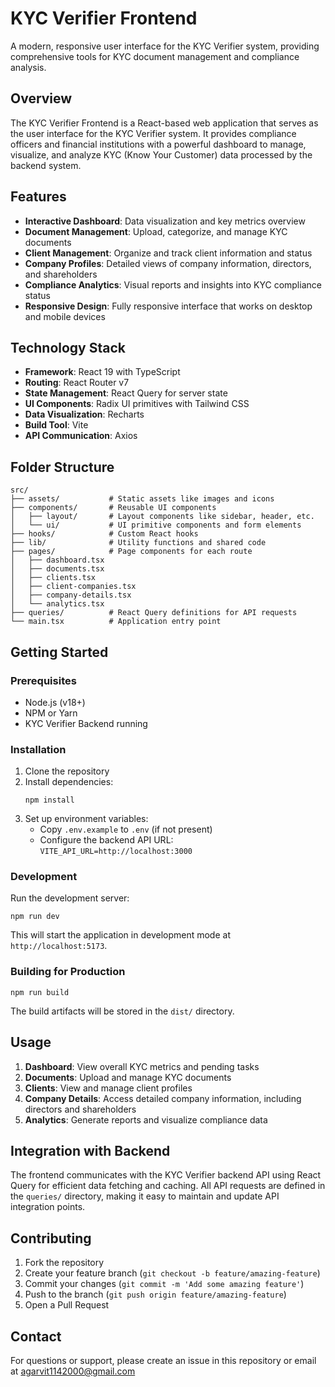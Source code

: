 # KYC Verifier Frontend

A modern, responsive user interface for the KYC Verifier system, providing comprehensive tools for KYC document management and compliance analysis.

## Overview

The KYC Verifier Frontend is a React-based web application that serves as the user interface for the KYC Verifier system. It provides compliance officers and financial institutions with a powerful dashboard to manage, visualize, and analyze KYC (Know Your Customer) data processed by the backend system.

## Features

- **Interactive Dashboard**: Data visualization and key metrics overview
- **Document Management**: Upload, categorize, and manage KYC documents
- **Client Management**: Organize and track client information and status
- **Company Profiles**: Detailed views of company information, directors, and shareholders
- **Compliance Analytics**: Visual reports and insights into KYC compliance status
- **Responsive Design**: Fully responsive interface that works on desktop and mobile devices

## Technology Stack

- **Framework**: React 19 with TypeScript
- **Routing**: React Router v7
- **State Management**: React Query for server state
- **UI Components**: Radix UI primitives with Tailwind CSS
- **Data Visualization**: Recharts
- **Build Tool**: Vite
- **API Communication**: Axios

## Folder Structure

```
src/
├── assets/           # Static assets like images and icons
├── components/       # Reusable UI components
│   ├── layout/       # Layout components like sidebar, header, etc.
│   └── ui/           # UI primitive components and form elements
├── hooks/            # Custom React hooks
├── lib/              # Utility functions and shared code
├── pages/            # Page components for each route
│   ├── dashboard.tsx
│   ├── documents.tsx
│   ├── clients.tsx
│   ├── client-companies.tsx
│   ├── company-details.tsx
│   └── analytics.tsx
├── queries/          # React Query definitions for API requests
└── main.tsx          # Application entry point
```

## Getting Started

### Prerequisites

- Node.js (v18+)
- NPM or Yarn
- KYC Verifier Backend running

### Installation

1. Clone the repository
2. Install dependencies:
   ```
   npm install
   ```
3. Set up environment variables:
   - Copy `.env.example` to `.env` (if not present)
   - Configure the backend API URL: `VITE_API_URL=http://localhost:3000`

### Development

Run the development server:

```
npm run dev
```

This will start the application in development mode at `http://localhost:5173`.

### Building for Production

```
npm run build
```

The build artifacts will be stored in the `dist/` directory.

## Usage

1. **Dashboard**: View overall KYC metrics and pending tasks
2. **Documents**: Upload and manage KYC documents
3. **Clients**: View and manage client profiles
4. **Company Details**: Access detailed company information, including directors and shareholders
5. **Analytics**: Generate reports and visualize compliance data

## Integration with Backend

The frontend communicates with the KYC Verifier backend API using React Query for efficient data fetching and caching. All API requests are defined in the `queries/` directory, making it easy to maintain and update API integration points.

## Contributing

1. Fork the repository
2. Create your feature branch (`git checkout -b feature/amazing-feature`)
3. Commit your changes (`git commit -m 'Add some amazing feature'`)
4. Push to the branch (`git push origin feature/amazing-feature`)
5. Open a Pull Request

## Contact

For questions or support, please create an issue in this repository or email at agarvit1142000@gmail.com
